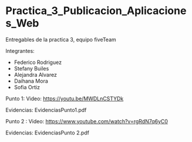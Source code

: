 # Practica_3_Publicacion_Aplicaciones_Web
Entregables de la practica 3, equipo fiveTeam

Integrantes:

- Federico Rodriguez
- Stefany Builes
- Alejandra Alvarez
- Daihana Mora
- Sofia Ortiz

Punto 1:
Video: https://youtu.be/MWDLnCSTYDk

Evidencias: EvidenciasPunto1.pdf

Punto 2 : 
Video: https://www.youtube.com/watch?v=rgRdN7q6yC0

Evidencias: EvidenciasPunto 2.pdf
